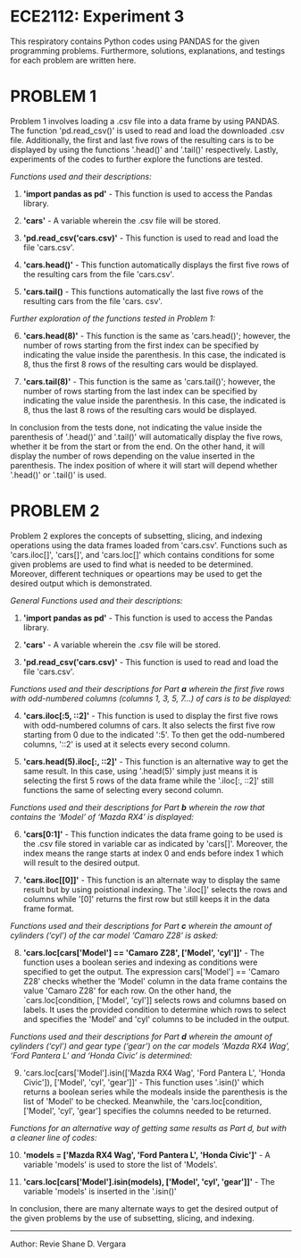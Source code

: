 # ECE2112: Experiment 3

This respiratory contains Python codes using PANDAS for the given programming problems. Furthermore, solutions, explanations, and testings for each problem are written here.

# PROBLEM 1

Problem 1 involves loading a .csv file into a data frame by using PANDAS. The function 'pd.read_csv()' is used to read and load the downloaded .csv file. Additionally, the first and last five rows of the resulting cars is to be displayed by using the functions '.head()' and '.tail()' respectively. Lastly, experiments of the codes to further explore the functions are tested.

_Functions used and their descriptions:_

1. **'import pandas as pd'** - This function is used to access the Pandas library.

2. **'cars'** - A variable wherein the .csv file will be stored.

3. **'pd.read_csv('cars.csv)'** - This function is used to read and load the file 'cars.csv'.

4. **'cars.head()'** - This function automatically displays the first five rows of the resulting cars from the file 'cars.csv'.

5. **'cars.tail()** - This functions automatically the last five rows of the resulting cars from the file 'cars. csv'.

_Further exploration of the functions tested in Problem 1:_

6. **'cars.head(8)'** - This function is the same as 'cars.head()'; however, the number of rows starting from the first index can be specified by indicating the value inside the parenthesis. In this case, the indicated is 8, thus the first 8 rows of the resulting cars would be displayed.

7. **'cars.tail(8)'** - This function is the same as 'cars.tail()'; however, the number of rows starting from the last index can be specified by indicating the value inside the parenthesis. In this case, the indicated is 8, thus the last 8 rows of the resulting cars would be displayed.

In conclusion from the tests done, not indicating the value inside the parenthesis of '.head()' and '.tail()' will automatically display the five rows, whether it be from the start or from the end. On the other hand, it will display the number of rows depending on the value inserted in the parenthesis. The index position of where it will start will depend whether '.head()' or '.tail()' is used.

# PROBLEM 2

Problem 2 explores the concepts of subsetting, slicing, and indexing operations using the data frames loaded from 'cars.csv'. Functions such as 'cars.iloc[]', 'cars[]', and 'cars.loc[]' which contains conditions for some given problems are used to find what is needed to be determined. Moreover, different techniques or opeartions may be used to get the desired output which is demonstrated.

_General Functions used and their descriptions:_

1. **'import pandas as pd'** - This function is used to access the Pandas library.

2. **'cars'** - A variable wherein the .csv file will be stored.

3. **'pd.read_csv('cars.csv)'** - This function is used to read and load the file 'cars.csv'.

_Functions used and their descriptions for Part **a** wherein the first five rows with odd-numbered columns (columns 1, 3, 5, 7…) of cars is to be displayed:_

4. **'cars.iloc[:5, ::2]'** - This function is used to display the first five rows with odd-numbered columns of cars. It also selects the first five row starting from 0 due to the indicated ':5'. To then get the odd-numbered columns, '::2' is used at it selects every second column.

5. **'cars.head(5).iloc[:, ::2]'** - This function is an alternative way to get the same result. In this case, using '.head(5)' simply just means it is selecting the first 5 rows of the data frame while the '.iloc[:, ::2]' still functions the same of selecting every second column.

_Functions used and their descriptions for Part **b** wherein the row that contains the ‘Model’ of ‘Mazda RX4’ is displayed:_

6. **'cars[0:1]'** - This function indicates the data frame going to be used is the .csv file stored in variable car as indicated by 'cars[]'. Moreover, the index means the range starts at index 0 and ends before index 1 which will result to the desired output.

7. **'cars.iloc[[0]]'** - This function is an alternate way to display the same result but by using poistional indexing. The '.iloc[]' selects the rows and columns while '[0]' returns the first row but still keeps it in the data frame format.

_Functions used and their descriptions for Part **c** wherein the amount of cylinders (‘cyl’) of the car model ‘Camaro Z28’ is asked:_

8. **'cars.loc[cars['Model'] == 'Camaro Z28', ['Model', 'cyl']]'** - The function uses a boolean series and indexing as conditions were specified to get the output. The expression cars['Model'] == 'Camaro Z28' checks whether the 'Model' column in the data frame contains the value 'Camaro Z28' for each row. On the other hand, the `cars.loc[condition, ['Model', 'cyl']] selects rows and columns based on labels. It uses the provided condition to determine which rows to select and specifies the 'Model' and 'cyl' columns to be included in the output.

_Functions used and their descriptions for Part **d** wherein the amount of cylinders (‘cyl’) and gear type (‘gear’) on the car models ‘Mazda RX4 Wag’, ‘Ford Pantera L’ and ‘Honda Civic’ is determined:_

9. 'cars.loc[cars['Model'].isin(['Mazda RX4 Wag', 'Ford Pantera L', 'Honda Civic']), ['Model', 'cyl', 'gear']]' - This function uses '.isin()' which returns a boolean series while the modeals inside the parenthesis is the list of 'Model' to be checked. Meanwhile, the 'cars.loc[condition, ['Model', 'cyl', 'gear'] specifies the columns needed to be returned.

_Functions for an alternative way of getting same results as Part d, but with a cleaner line of codes:_

10. **'models = ['Mazda RX4 Wag', 'Ford Pantera L', 'Honda Civic']'** - A variable 'models' is used to store the list of 'Models'.

11. **'cars.loc[cars['Model'].isin(models), ['Model', 'cyl', 'gear']]'** - The variable 'models' is inserted in the '.isin()'

In conclusion, there are many alternate ways to get the desired output of the given problems by the use of subsetting, slicing, and indexing.

___

Author: Revie Shane D. Vergara
